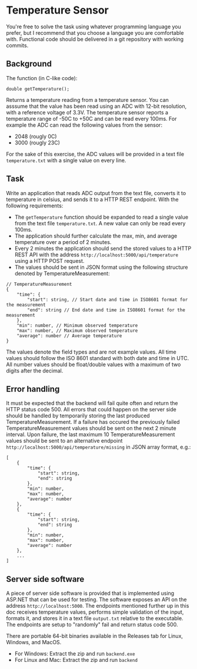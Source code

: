 # Temperature Sensor

You're free to solve the task using whatever programming language you prefer, but I recommend that you choose a language you are comfortable with.
Functional code should be delivered in a git repository with working commits.

## Background
The function (in C-like code):
```
double getTemperature();
```
Returns a temperature reading from a temperature sensor.
You can asssume that the value has been read using an ADC with 12-bit resolution, with a reference voltage of 3.3V.
The temperature sensor reports a temperature range of -50C to +50C and can be read every 100ms.
For example the ADC can read the following values from the sensor:
- 2048 (rougly 0C)
- 3000 (rougly 23C)

For the sake of this exercise, the ADC values will be provided in a text file `temperature.txt` with a single value on every line. 

## Task
Write an application that reads ADC output from the text file, converts it to temperature in celsius, and sends it to a HTTP REST endpoint. With the following requirements:

- The `getTemperature` function should be expanded to read a single value from the text file `temperature.txt`.
A new value can only be read every 100ms.
- The application should further calculate the max, min, and average temperature over a period of 2 minutes.
- Every 2 minutes the application should send the stored values to a HTTP REST API with the address `http://localhost:5000/api/temperature` using a HTTP POST request.
- The values should be sent in JSON format using the following structure denoted by TemperatureMeasurement:
```
// TemperatureMeasurement
{
	"time": {
		"start": string, // Start date and time in ISO8601 format for the measurement
		"end": string // End date and time in ISO8601 format for the measurement
	},
	"min": number, // Minimum observed temperature
	"max": number, // Maximum observed temperature
	"average": number // Average temperature
}
```

The values denote the field types and are not example values. All time values should follow the ISO 8601 standard with both date and time in UTC. All number values should be float/double values with a maximum of two digits after the decimal.

## Error handling
It must be expected that the backend will fail quite often and return the HTTP status code 500.
All errors that could happen on the server side should be handled by temporarily storing the last produced TemperatureMeasurement.
If a failure has occured the previously failed TemperatureMeasurement values should be sent on the next 2 minute interval.
Upon failure, the last maximum 10 TemperatureMeasurement values should be sent to an alternative endpoint `http://localhost:5000/api/temperature/missing` in JSON array format, e.g.:
```
[
	{
		"time": {
			"start": string,
			"end": string
		},
		"min": number,
		"max": number,
		"average": number
	},
	{
		"time": {
			"start": string,
			"end": string
		},
		"min": number,
		"max": number,
		"average": number
	},
	...
]
```

## Server side software
A piece of server side software is provided that is implemented using ASP.NET that can be used for testing.
The software exposes an API on the address `http://localhost:5000`.
The endpoints mentioned further up in this doc receives temperature values, performs simple validation of the input, formats it, and stores it in a text file `output.txt` relative to the executable.
The endpoints are setup to "randomly" fail and return status code 500.

There are portable 64-bit binaries available in the Releases tab for Linux, Windows, and MacOS.
- For Windows: Extract the zip and run `backend.exe`
- For Linux and Mac: Extract the zip and run `backend`
